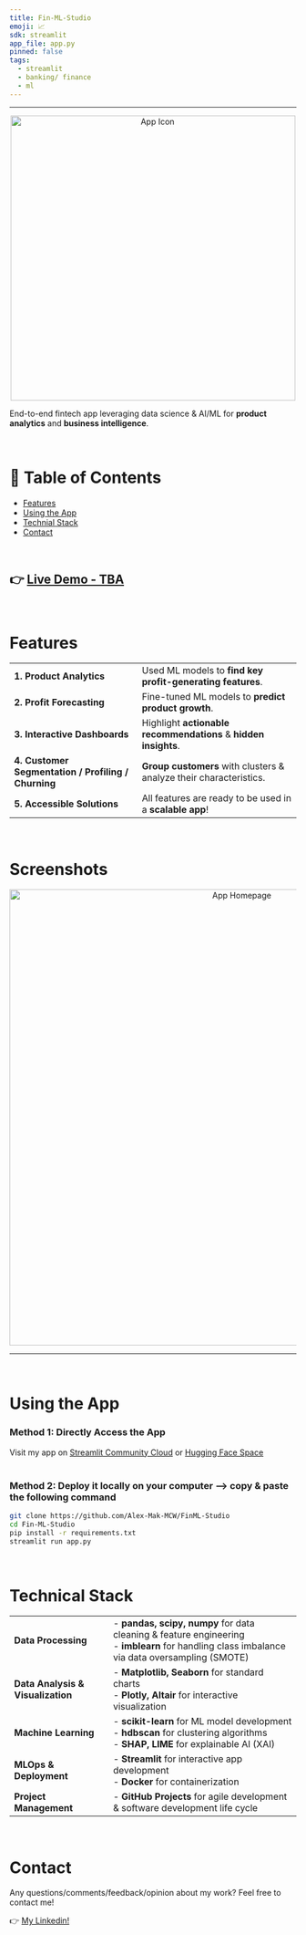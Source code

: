 ```yaml
---
title: Fin-ML-Studio
emoji: 📈
sdk: streamlit
app_file: app.py
pinned: false
tags:
  - streamlit
  - banking/ finance
  - ml
---
```


<hr>

<p align="center">
  <img src="App_Visualizations/Homepage_Icons/sidebar-icon.png" alt="App Icon" width="500">
</p>

End-to-end fintech app leveraging data science & AI/ML for **product analytics** and **business intelligence**.

<br>

# 📑 Table of Contents
- [Features](#features)
- [Using the App](#using-the-app)
- [Technial Stack](#technical-stack)
- [Contact](#contact)

<br>

👉 [Live Demo - TBA](#)  
---

<!--
## ✨ Features
- **Product Analytics**: Employed ML models to find key profit-generating features. 
- **Profit Forecasting**: Developed & fine-tuned ML models to predict product growth.
- **Business Intellignce & Reporting**: Highlight actionable recommendations & underlying insights through Interactive Dashboard
- **Customer Segmentation, Profiling, and Churning** Build clusters to automatically group customers into groups and analyze their characteristics.
- **Acessible Solutions** Users can use all of the AI-empowered features above anytime they want!
-->
<br>

# Features 

| | |
|---|---|
| **1. Product Analytics**                                  | Used ML models to **find key profit-generating features**. |
| **2. Profit Forecasting**                                 | Fine-tuned ML models to **predict product growth**. |
| **3. Interactive Dashboards**                             | Highlight **actionable recommendations** & **hidden insights**.  |
| **4. Customer Segmentation / Profiling / Churning**       | **Group customers** with clusters & analyze their characteristics. |
| **5. Accessible Solutions**                               | All features are ready to be used in a **scalable app**! |

<br>

# Screenshots

<p align="center">
  <img src="App_Visualizations/Homepage.png" alt="App Homepage" width="800">
</p>

---
<br>

# Using the App

### Method 1: Directly Access the App
Visit my app on [Streamlit Community Cloud](#) or [Hugging Face Space](#)
<br><br>
### Method 2: Deploy it locally on your computer --> copy & paste the following command
```bash
git clone https://github.com/Alex-Mak-MCW/FinML-Studio
cd Fin-ML-Studio
pip install -r requirements.txt
streamlit run app.py
```
<br>

# Technical Stack

| | |
|---|---|
| **Data Processing**   | - **pandas, scipy, numpy** for data cleaning & feature engineering <br> - **imblearn** for handling class imbalance via data oversampling (SMOTE)|
| **Data Analysis & Visualization** | - **Matplotlib, Seaborn** for standard charts <br> - **Plotly, Altair** for interactive visualization |
| **Machine Learning**  | - **scikit-learn** for ML model development <br> - **hdbscan** for clustering algorithms <br> - **SHAP, LIME** for explainable AI (XAI) |
| **MLOps & Deployment**| - **Streamlit** for interactive app development <br> - **Docker** for containerization |
| **Project Management**| - **GitHub Projects** for agile development & software development life cycle |

<br>

# Contact
Any questions/comments/feedback/opinion about my work? Feel free to contact me!

👉 [My Linkedin!](https://www.linkedin.com/in/alex-mak-824187247/) 


